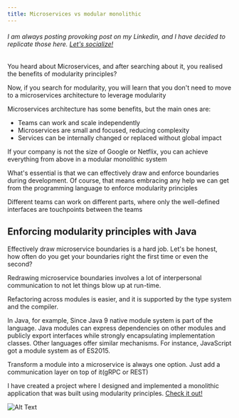 ```yaml
---
title: Microservices vs modular monolithic
---
```


###### I am always posting provoking post on my Linkedin, and I have decided to replicate those here. [Let's socialize!](https://www.linkedin.com/in/alexsandro-souza-dev/)

You heard about Microservices, and after searching about it, you realised the benefits of modularity principles?

Now, if you search for modularity, you will learn that you don't need to move to a microservices architecture to leverage modularity

Microservices architecture has some benefits, but the main ones are:
- Teams can work and scale independently
- Microservices are small and focused, reducing complexity
- Services can be internally changed or replaced without global impact

If your company is not the size of Google or Netflix, you can achieve everything from above in a modular monolithic system

What's essential is that we can effectively draw and enforce boundaries during development. Of course, that means embracing any help we can get from the programming language to enforce modularity principles

Different teams can work on different parts, where only the well-defined interfaces are touchpoints between the teams

## Enforcing modularity principles with Java
Effectively draw microservice boundaries is a hard job. Let's be honest, how often do you get your boundaries right the first time or even the second?

Redrawing microservice boundaries involves a lot of interpersonal communication to not let things blow up at run-time.

Refactoring across modules is easier, and it is supported by the type system and the compiler.

In Java, for example, Since Java 9 native module system is part of the language. Java modules can express dependencies on other modules and publicly export interfaces while strongly encapsulating implementation classes. Other languages offer similar mechanisms. For instance, JavaScript got a module system as of ES2015.


Transform a module into a microservice is always one option. Just add a communication layer on top of it(gRPC or REST)

I have created a project where I designed and implemented a monolithic application that was built using modularity principles. [Check it out!](https://github.com/apssouza22/trading-system)

![Alt Text](https://dev-to-uploads.s3.amazonaws.com/uploads/articles/0pckz5qydlf0prcs31yc.png)

